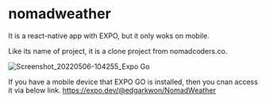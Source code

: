 # nomadweather
It is a react-native app with EXPO, but it only woks on mobile.

Like its name of project, it is a clone project from nomadcoders.co.

![Screenshot_20220506-104255_Expo Go](https://user-images.githubusercontent.com/96770210/167053261-d41c49dc-3efb-4cd6-b50c-bf26500cbed6.jpg)

If you have a mobile device that EXPO GO is installed, then you cnan access it via below link.
https://expo.dev/@edgarkwon/NomadWeather
